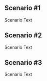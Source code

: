 ## Scenario #1 ##

Scenario Text

## Scenario #2 ##

Scenario Text

## Scenario #3 ##

Scenario Text
